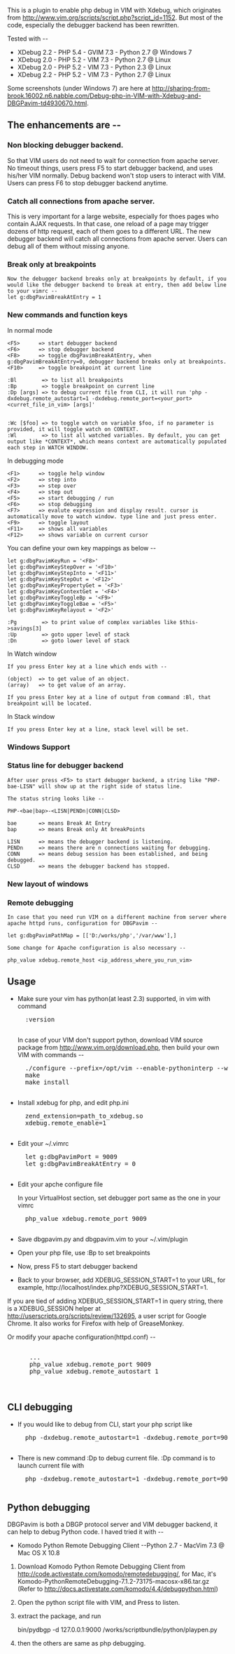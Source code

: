 This is a plugin to enable php debug in VIM with Xdebug, which originates from http://www.vim.org/scripts/script.php?script_id=1152.
But most of the code, especially the debugger backend has been rewritten.

Tested with --
* XDebug 2.2 - PHP 5.4 - GVIM 7.3 - Python 2.7 @ Windows 7
* XDebug 2.0 - PHP 5.2 - VIM 7.3  - Python 2.7 @ Linux
* XDebug 2.0 - PHP 5.2 - VIM 7.3  - Python 2.3 @ Linux
* XDebug 2.2 - PHP 5.2 - VIM 7.3  - Python 2.7 @ Linux

Some screenshots (under Windows 7) are here at http://sharing-from-brook.16002.n6.nabble.com/Debug-php-in-VIM-with-Xdebug-and-DBGPavim-td4930670.html.

## The enhancements are --

### Non blocking debugger backend.
So that VIM users do not need to wait for connection from apache server. No timeout things, users press F5 to start debugger backend, and uses his/her VIM normally. Debug backend won't stop users to interact with VIM. Users can press F6 to stop debugger backend anytime.

### Catch all connections from apache server.
This is very important for a large website, especially for thoes pages who contain AJAX requests. In that case, one reload of a page may trigger dozens of http request, each of them goes to a different URL. The new debugger backend will catch all connections from apache server. Users can debug all of them without missing anyone.

### Break only at breakpoints

    Now the debugger backend breaks only at breakpoints by default, if you would like the debugger backend to break at entry, then add below line to your vimrc --
    let g:dbgPavimBreakAtEntry = 1

### New commands and function keys

In normal mode

    <F5>      => start debugger backend
    <F6>      => stop debugger backend
    <F8>      => toggle dbgPavimBreakAtEntry, when g:dbgPavimBreakAtEntry=0, debugger backend breaks only at breakpoints.
    <F10>     => toggle breakpoint at current line

    :Bl        => to list all breakpoints
    :Bp        => toggle breakpoint on current line
    :Dp [args] => to debug current file from CLI, it will run 'php -dxdebug.remote_autostart=1 -dxdebug.remote_port=<your_port> <curret_file_in_vim> [args]'


    :Wc [$foo] => to toggle watch on variable $foo, if no parameter is provided, it will toggle watch on CONTEXT.
    :Wl        => to list all watched variables. By default, you can get output like *CONTEXT*, which means context are automatically populated each step in WATCH WINDOW.

In debugging mode

    <F1>      => toggle help window
    <F2>      => step into
    <F3>      => step over
    <F4>      => step out
    <F5>      => start debugging / run
    <F6>      => stop debugging
    <F7>      => evalute expression and display result. cursor is automatically move to watch window. type line and just press enter.
    <F9>      => toggle layout
    <F11>     => shows all variables
    <F12>     => shows variable on current cursor

You can define your own key mappings as below --

    let g:dbgPavimKeyRun = '<F8>'
    let g:dbgPavimKeyStepOver = '<F10>'
    let g:dbgPavimKeyStepInto = '<F11>'
    let g:dbgPavimKeyStepOut = '<F12>'
    let g:dbgPavimKeyPropertyGet = '<F3>'
    let g:dbgPavimKeyContextGet = '<F4>'
    let g:dbgPavimKeyToggleBp = '<F9>'
    let g:dbgPavimKeyToggleBae = '<F5>'
    let g:dbgPavimKeyRelayout = '<F2>'

    :Pg        => to print value of complex variables like $this->savings[3]
    :Up        => goto upper level of stack
    :Dn        => goto lower level of stack

In Watch window

    If you press Enter key at a line which ends with --

    (object)  => to get value of an object.
    (array)   => to get value of an array.

    If you press Enter key at a line of output from command :Bl, that breakpoint will be located.

In Stack window

    If you press Enter key at a line, stack level will be set.

### Windows Support

### Status line for debugger backend

    After user press <F5> to start debugger backend, a string like "PHP-bae-LISN" will show up at the right side of status line.

    The status string looks like --

    PHP-<bae|bap>-<LISN|PENDn|CONN|CLSD>

    bae       => means Break At Entry
    bap       => means Break only At breakPoints

    LISN      => means the debugger backend is listening.
    PENDn     => means there are n connections waiting for debugging.
    CONN      => means debug session has been established, and being debugged.
    CLSD      => means the debugger backend has stopped.

### New layout of windows

### Remote debugging

    In case that you need run VIM on a different machine from server where apache httpd runs, configuration for DBGPavim --

    let g:dbgPavimPathMap = [['D:/works/php','/var/www'],]

    Some change for Apache configuration is also necessary --

    php_value xdebug.remote_host <ip_address_where_you_run_vim>

## Usage

* Make sure your vim has python(at least 2.3) supported, in vim with command

    <pre>
    :version
    </pre>

    In case of your VIM don't support python, download VIM source package from http://www.vim.org/download.php, then build your own VIM with commands --

    <pre>
    ./configure --prefix=/opt/vim --enable-pythoninterp --with-python-config-dir=/usr/lib/python2.4/config
    make
    make install
    </pre>

* Install xdebug for php, and edit php.ini

    <pre>
    zend_extension=path_to_xdebug.so
    xdebug.remote_enable=1
    </pre>

* Edit your ~/.vimrc

    <pre>
    let g:dbgPavimPort = 9009
    let g:dbgPavimBreakAtEntry = 0
    </pre>

* Edit your apche configure file

    In your VirtualHost section, set debugger port same as the one in your vimrc

    <pre>
    php_value xdebug.remote_port 9009
    </pre>

* Save dbgpavim.py and dbgpavim.vim to your ~/.vim/plugin

* Open your php file, use :Bp to set breakpoints

* Now, press F5 to start debugger backend

* Back to your browser, add XDEBUG_SESSION_START=1 to your URL, for example, http://localhost/index.php?XDEBUG_SESSION_START=1.

If you are tied of adding XDEBUG_SESSION_START=1 in query string, there is a XDEBUG_SESSION helper at http://userscripts.org/scripts/review/132695, a user script for Google Chrome. It also works for Firefox with help of GreaseMonkey.

Or modify your apache configuration(httpd.conf) --

  <pre>
  <VirtualHost>
      ...
      php_value xdebug.remote_port 9009
      php_value xdebug.remote_autostart 1
  </VirtualHost>
  </pre>

## CLI debugging

* If you would like to debug from CLI, start your php script like

    <pre>
    php -dxdebug.remote_autostart=1 -dxdebug.remote_port=9009 test.php
    </pre>

* There is new command :Dp to debug current file. :Dp command is to launch current file with

    <pre>
    php -dxdebug.remote_autostart=1 -dxdebug.remote_port=9009
    </pre>

## Python debugging
DBGPavim is both a DBGP protocol server and VIM debugger backend, it can help to debug Python code.
I haved tried it with --
* Komodo Python Remote Debugging Client --Python 2.7 - MacVim 7.3 @ Mac OS X 10.8

1. Download Komodo Python Remote Debugging Client from http://code.activestate.com/komodo/remotedebugging/, for Mac, it's Komodo-PythonRemoteDebugging-7.1.2-73175-macosx-x86.tar.gz (Refer to http://docs.activestate.com/komodo/4.4/debugpython.html)

2. Open the python script file with VIM, and Press <F5> to listen.

3. extract the package, and run

    bin/pydbgp -d 127.0.0.1:9000 /works/scriptbundle/python/playpen.py

4. then the others are same as php debugging.
